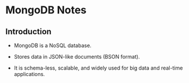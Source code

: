 # MongoDB Notes

## Introduction

- MongoDB is a NoSQL database.

- Stores data in JSON-like documents (BSON format).

- It is schema-less, scalable, and widely used for big data and real-time applications.
